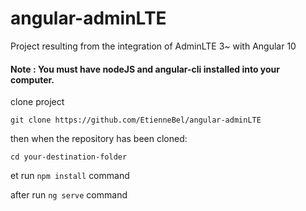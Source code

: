 # angular-adminLTE
Project resulting from the integration of AdminLTE 3~ with Angular 10
#### Note : You must have nodeJS and angular-cli installed into your computer.

clone project

`git clone https://github.com/EtienneBel/angular-adminLTE`

then when the repository has been cloned:

`cd your-destination-folder`

et run 
`npm install` command

after run
`ng serve` command

